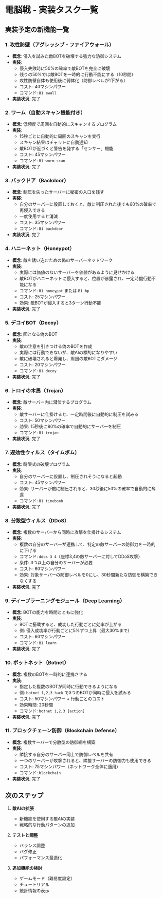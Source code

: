 # 電脳戦 - 実装タスク一覧

## 実装予定の新機能一覧

### 1. 攻性防壁（アグレッシブ・ファイアウォール）
- **概念**: 侵入を試みた敵BOTを破壊する強力な防御システム
- **実装**:
  - 侵入失敗時に50%の確率で敵BOTを完全に破壊
  - 残りの50%では敵BOTを一時的に行動不能にする（10秒間）
  - 攻性防壁自体も使用後に弱体化（防御レベルが1下がる）
  - コスト: 40マシンパワー
  - コマンド: `B1 awall`
- **実装状況**: 完了

### 2. ワーム（自動スキャン機能付き）
- **概念**: 低頻度で周囲を自動的にスキャンするプログラム
- **実装**:
  - 15秒ごとに自動的に周囲のスキャンを実行
  - スキャン結果はチャットに自動通知
  - 敵BOTが近づくと警告を発する「センサー」機能
  - コスト: 45マシンパワー
  - コマンド: `B1 worm scan`
- **実装状況**: 完了

### 3. バックドア（Backdoor）
- **概念**: 制圧を失ったサーバーに秘密の入口を残す
- **実装**:
  - 自分のサーバーに設置しておくと、敵に制圧された後でも60%の確率で再侵入できる
  - 一度使用すると消滅
  - コスト: 35マシンパワー
  - コマンド: `B1 backdoor`
- **実装状況**: 完了

### 4. ハニーネット（Honeypot）
- **概念**: 敵を誘い込むための偽のサーバーネットワーク
- **実装**:
  - 実際には価値のないサーバーを価値があるように見せかける
  - 敵BOTがハニーネットに侵入すると、位置が暴露され、一定時間行動不能になる
  - コマンド: `B1 honeypot` または `B1 hp`
  - コスト: 25マシンパワー
  - 効果: 敵BOTが侵入すると3ターン行動不能
- **実装状況**: 完了

### 5. デコイBOT（Decoy）
- **概念**: 囮となる偽のBOT
- **実装**:
  - 敵の注意を引きつける偽のBOTを作成
  - 実際には行動できないが、敵AIの標的になりやすい
  - 敵に破壊されると爆発し、周囲の敵BOTにダメージ
  - コスト: 20マシンパワー
  - コマンド: `B1 decoy`
- **実装状況**: 完了

### 6. トロイの木馬（Trojan）
- **概念**: 敵サーバー内に潜伏するプログラム
- **実装**:
  - 敵サーバーに仕掛けると、一定時間後に自動的に制圧を試みる
  - コスト: 50マシンパワー
  - 効果: 15秒後に80%の確率で自動的にサーバーを制圧
  - コマンド: `B1 trojan`
- **実装状況**: 完了

### 7. 遅効性ウィルス（タイムボム）
- **概念**: 時限式の破壊プログラム
- **実装**:
  - 自分のサーバーに設置し、制圧されそうになると起動
  - コスト: 45マシンパワー
  - 効果: サーバーが敵に制圧されると、30秒後に50%の確率で自動的に奪還
  - コマンド: `B1 timebomb`
- **実装状況**: 完了

### 8. 分散型ウィルス（DDoS）
- **概念**: 複数のサーバーから同時に攻撃を仕掛けるシステム
- **実装**:
  - 複数の自分のサーバーが連携して、特定の敵サーバーの防御力を一時的に下げる
  - コマンド: `ddos 3 4`（座標3,4の敵サーバーに対してDDoS攻撃）
  - 条件: 3つ以上の自分のサーバーが必要
  - コスト: 60マシンパワー
  - 効果: 対象サーバーの防御レベルを0にし、30秒間新たな防御を構築できなくする
- **実装状況**: 完了

### 9. ディープラーニングモジュール（Deep Learning）
- **概念**: BOTの能力を時間とともに強化
- **実装**:
  - BOTに搭載すると、成功した行動ごとに効率が上がる
  - 例: 侵入成功率が行動ごとに5%ずつ上昇（最大30%まで）
  - コスト: 60マシンパワー
  - コマンド: `B1 learn`
- **実装状況**: 完了

### 10. ボットネット（Botnet）
- **概念**: 複数のBOTを一時的に連携させる
- **実装**:
  - 指定した複数のBOTが同時に行動できるようになる
  - 例: `botnet 1,2,3 hack` で3つのBOTが同時に侵入を試みる
  - コスト: 50マシンパワー + 行動ごとのコスト
  - 効果時間: 20秒間
  - コマンド: `botnet 1,2,3 [action]`
- **実装状況**: 完了

### 11. ブロックチェーン防御（Blockchain Defense）
- **概念**: 複数サーバーで分散型の防御網を構築
- **実装**:
  - 隣接する自分のサーバー同士で防御レベルを共有
  - 一つのサーバーが攻撃されると、隣接サーバーの防御力も使用できる
  - コスト: 75マシンパワー（ネットワーク全体に適用）
  - コマンド: `blockchain`
- **実装状況**: 完了

## 次のステップ

1. **敵AIの拡張**
   - 新機能を使用する敵AIの実装
   - 戦略的な行動パターンの追加

2. **テストと調整**
   - バランス調整
   - バグ修正
   - パフォーマンス最適化

3. **追加機能の検討**
   - ゲームモード（難易度設定）
   - チュートリアル
   - 統計情報の表示
